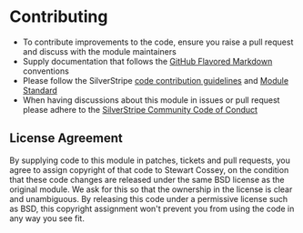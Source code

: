 # Contributing
- To contribute improvements to the code, ensure you raise a pull request and discuss with the module maintainers
- Supply documentation that follows the [GitHub Flavored Markdown](https://help.github.com/articles/markdown-basics/) conventions
- Please follow the SilverStripe [code contribution guidelines](https://docs.silverstripe.org/en/contributing/code/) and [Module Standard](https://docs.silverstripe.org/en/developer_guides/extending/modules/#module-standard)
- When having discussions about this module in issues or pull request please adhere to the [SilverStripe Community Code of Conduct](https://docs.silverstripe.org/en/contributing/code_of_conduct/)

## License Agreement
By supplying code to this module in patches, tickets and pull requests, you agree to assign copyright 
of that code to Stewart Cossey, on the condition that these code changes are released under the 
same BSD license as the original module. We ask for this so that the ownership in the license is clear 
and unambiguous. By releasing this code under a permissive license such as BSD, this copyright assignment 
won't prevent you from using the code in any way you see fit.